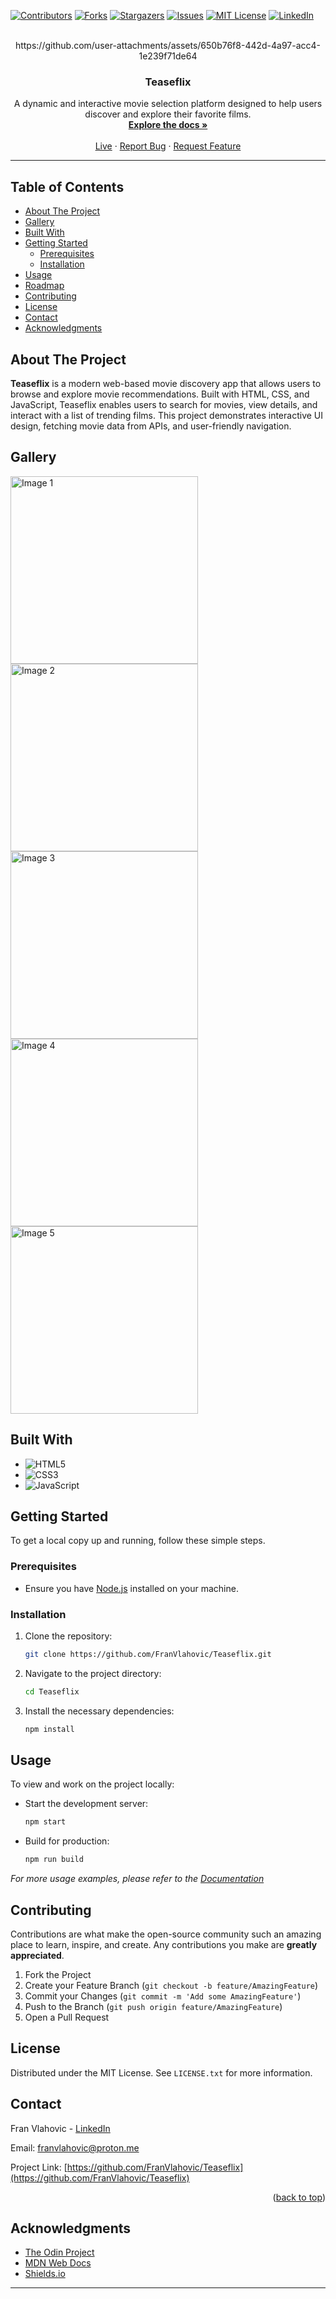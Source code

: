 <a id="readme-top"></a>

<!-- PROJECT SHIELDS -->

[![Contributors][contributors-shield]][contributors-url]
[![Forks][forks-shield]][forks-url]
[![Stargazers][stars-shield]][stars-url]
[![Issues][issues-shield]][issues-url]
[![MIT License][license-shield]][license-url]
[![LinkedIn][linkedin-shield]][linkedin-url]

<!-- PROJECT LOGO -->
<br />
<div align="center">
  https://github.com/user-attachments/assets/650b76f8-442d-4a97-acc4-1e239f71de64

  <h3 align="center">Teaseflix</h3>

  <p align="center">
    A dynamic and interactive movie selection platform designed to help users discover and explore their favorite films.
    <br />
    <a href="https://github.com/FranVlahovic/Teaseflix"><strong>Explore the docs »</strong></a>
    <br />
    <br />
    <a href="https://franvlahovic.github.io/Teaseflix">Live</a>
    ·
    <a href="https://github.com/FranVlahovic/Teaseflix/issues/new?labels=bug&template=bug-report---.md">Report Bug</a>
    ·
    <a href="https://github.com/FranVlahovic/Teaseflix/issues/new?labels=enhancement&template=feature-request---.md">Request Feature</a>
  </p>
</div>

---

## Table of Contents

- [About The Project](#about-the-project)
- [Gallery](#gallery)
- [Built With](#built-with)
- [Getting Started](#getting-started)
    - [Prerequisites](#prerequisites)
    - [Installation](#installation)
- [Usage](#usage)
- [Roadmap](#roadmap)
- [Contributing](#contributing)
- [License](#license)
- [Contact](#contact)
- [Acknowledgments](#acknowledgments)

## About The Project

**Teaseflix** is a modern web-based movie discovery app that allows users to browse and explore movie recommendations. Built with HTML, CSS, and JavaScript, Teaseflix enables users to search for movies, view details, and interact with a list of trending films. This project demonstrates interactive UI design, fetching movie data from APIs, and user-friendly navigation.

## Gallery

<div align="left" class="gallery">
  <img src="https://github.com/user-attachments/assets/08e86a6b-1957-44d0-997d-d6e39ea28800" alt="Image 1" width="300px">
  <img src="https://github.com/user-attachments/assets/f75b4d7b-74b7-4a30-80c7-f32e1ac2d71e" alt="Image 2" width="300px">
  <img src="https://github.com/user-attachments/assets/359189b0-97e7-4909-935c-18db44365f92" alt="Image 3" width="300px">
  <img src="https://github.com/user-attachments/assets/2da5c64e-ce1d-4f58-b8eb-6569828dda8c" alt="Image 4" width="300px">
  <img src="https://github.com/user-attachments/assets/adf08556-a6b5-4f03-a31c-3ee4b9631b03" alt="Image 5" width="300px">
</div>

## Built With

- ![HTML5](https://img.shields.io/badge/-HTML5-E34F26?style=for-the-badge&logo=html5&logoColor=white)
- ![CSS3](https://img.shields.io/badge/-CSS3-1572B6?style=for-the-badge&logo=css3&logoColor=white)
- ![JavaScript](https://img.shields.io/badge/-JavaScript-F7DF1E?style=for-the-badge&logo=javascript&logoColor=black)

## Getting Started

To get a local copy up and running, follow these simple steps.

### Prerequisites

- Ensure you have [Node.js](https://nodejs.org/) installed on your machine.

### Installation

1. Clone the repository:
    ```sh
    git clone https://github.com/FranVlahovic/Teaseflix.git
    ```
2. Navigate to the project directory:
    ```sh
    cd Teaseflix
    ```
3. Install the necessary dependencies:
    ```sh
    npm install
    ```

## Usage

To view and work on the project locally:

- Start the development server:

    ```sh
    npm start
    ```

- Build for production:
    ```sh
    npm run build
    ```

_For more usage examples, please refer to the [Documentation](https://example.com)_

## Contributing

Contributions are what make the open-source community such an amazing place to learn, inspire, and create. Any contributions you make are **greatly appreciated**.

1. Fork the Project
2. Create your Feature Branch (`git checkout -b feature/AmazingFeature`)
3. Commit your Changes (`git commit -m 'Add some AmazingFeature'`)
4. Push to the Branch (`git push origin feature/AmazingFeature`)
5. Open a Pull Request

## License

Distributed under the MIT License. See `LICENSE.txt` for more information.

## Contact

Fran Vlahovic - [LinkedIn](https://linkedin.com/in/franvlahovic)

Email: franvlahovic@proton.me

Project Link: [https://github.com/FranVlahovic/Teaseflix](https://github.com/FranVlahovic/Teaseflix)

<p align="right">(<a href="#readme-top">back to top</a>)</p>

## Acknowledgments

- [The Odin Project](https://www.theodinproject.com/)
- [MDN Web Docs](https://developer.mozilla.org/)
- [Shields.io](https://shields.io/)

<!-- MARKDOWN LINKS & IMAGES -->

[contributors-shield]: https://img.shields.io/github/contributors/FranVlahovic/Teaseflix.svg?style=for-the-badge
[contributors-url]: https://github.com/FranVlahovic/Teaseflix/graphs/contributors
[forks-shield]: https://img.shields.io/github/forks/FranVlahovic/Teaseflix.svg?style=for-the-badge
[forks-url]: https://github.com/FranVlahovic/Teaseflix/network/members
[stars-shield]: https://img.shields.io/github/stars/FranVlahovic/Teaseflix.svg?style=for-the-badge
[stars-url]: https://github.com/FranVlahovic/Teaseflix/stargazers
[issues-shield]: https://img.shields.io/github/issues/FranVlahovic/Teaseflix.svg?style=for-the-badge
[issues-url]: https://github.com/FranVlahovic/Teaseflix/issues
[license-shield]: https://img.shields.io/github/license/FranVlahovic/Teaseflix.svg?style=for-the-badge
[license-url]: https://github.com/FranVlahovic/Teaseflix/blob/main/LICENSE
[linkedin-shield]: https://img.shields.io/badge/-LinkedIn-blue.svg?style=for-the-badge&logo=linkedin&logoColor=white
[linkedin-url]: https://linkedin.com/in/franvlahovic
[product-screenshot]: images/screenshot.png

---
